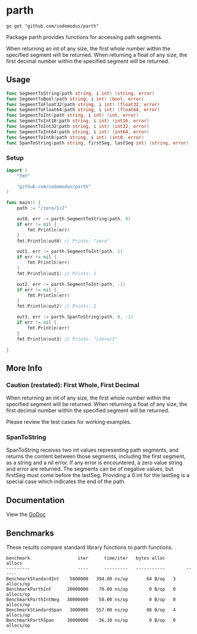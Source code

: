 # parth

    go get "github.com/codemodus/parth"

Package parth provides functions for accessing path segments.

When returning an int of any size, the first whole number within the specified 
segment will be returned.  When returning a float of any size, the first 
decimal number within the specified segment will be returned.

## Usage

```go
func SegmentToString(path string, i int) (string, error)
func SegmentToBool(path string, i int) (bool, error)
func SegmentToFloat32(path string, i int) (float32, error)
func SegmentToFloat64(path string, i int) (float64, error)
func SegmentToInt(path string, i int) (int, error)
func SegmentToInt16(path string, i int) (int16, error)
func SegmentToInt32(path string, i int) (int32, error)
func SegmentToInt64(path string, i int) (int64, error)
func SegmentToInt8(path string, i int) (int8, error)
func SpanToString(path string, firstSeg, lastSeg int) (string, error)
```

### Setup

```go
import (
    "fmt"

    "github.com/codemodus/parth"
)

func main() {
    path := "/zero/1/2"

    out0, err := parth.SegmentToString(path, 0)
    if err != nil {
        fmt.Println(err)
    }
    fmt.Println(out0) // Prints: "zero"

    out1, err := parth.SegmentToInt(path, 1)
    if err != nil {
        fmt.Println(err)
    }
    fmt.Println(out1) // Prints: 1

    out2, err := parth.SegmentToInt(path, -1)
    if err != nil {
        fmt.Println(err)
    }
    fmt.Println(out2) // Prints: 2

    out3, err := parth.SpanToString(path, 0, -2)
    if err != nil {
		fmt.Println(err)
    }
    fmt.Println(out3) // Prints: "/zero/1"

}
```

## More Info

### Caution (restated): First Whole, First Decimal

When returning an int of any size, the first whole number within the specified 
segment will be returned.  When returning a float of any size, the first 
decimal number within the specified segment will be returned.

Please review the test cases for working examples.

### SpanToString

SpanToString receives two int values representing path segments, and returns 
the content between those segments, including the first segment, as a string 
and a nil error. If any error is encountered, a zero value string and error are 
returned. The segments can be of negative values, but firstSeg must come before 
the lastSeg. Providing a 0 int for the lastSeg is a special case which 
indicates the end of the path.

## Documentation

View the [GoDoc](http://godoc.org/github.com/codemodus/parth)

## Benchmarks

These results compare standard library functions to parth functions.

    benchmark                  iter      time/iter   bytes alloc        allocs
    ---------                  ----      ---------   -----------        ------
    BenchmarkStandardInt    5000000   394.00 ns/op       64 B/op   3 allocs/op
    BenchmarkParthInt      20000000    70.00 ns/op        0 B/op   0 allocs/op
    BenchmarkParthIntNeg   30000000    50.00 ns/op        0 B/op   0 allocs/op
    BenchmarkStandardSpan   3000000   557.00 ns/op       88 B/op   4 allocs/op
    BenchmarkParthSpan     30000000    36.30 ns/op        0 B/op   0 allocs/op
